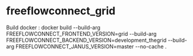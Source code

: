 # freeflowconnect_grid

Build docker :
docker build --build-arg FREEFLOWCONNECT_FRONTEND_VERSION=grid --build-arg FREEFLOWCONNECT_BACKEND_VERSION=development_thegrid --build-arg FREEFLOWCONNECT_JANUS_VERSION=master --no-cache  .

